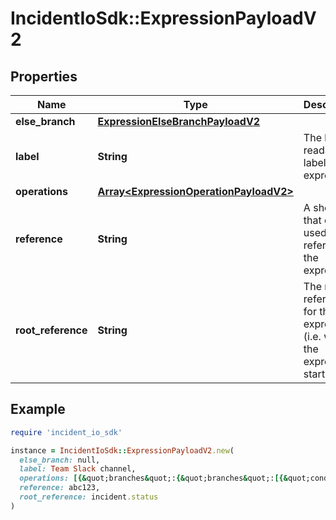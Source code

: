 # IncidentIoSdk::ExpressionPayloadV2

## Properties

| Name | Type | Description | Notes |
| ---- | ---- | ----------- | ----- |
| **else_branch** | [**ExpressionElseBranchPayloadV2**](ExpressionElseBranchPayloadV2.md) |  | [optional] |
| **label** | **String** | The human readable label of the expression |  |
| **operations** | [**Array&lt;ExpressionOperationPayloadV2&gt;**](ExpressionOperationPayloadV2.md) |  |  |
| **reference** | **String** | A short ID that can be used to reference the expression |  |
| **root_reference** | **String** | The root reference for this expression (i.e. where the expression starts) |  |

## Example

```ruby
require 'incident_io_sdk'

instance = IncidentIoSdk::ExpressionPayloadV2.new(
  else_branch: null,
  label: Team Slack channel,
  operations: [{&quot;branches&quot;:{&quot;branches&quot;:[{&quot;condition_groups&quot;:[{&quot;conditions&quot;:[{&quot;operation&quot;:&quot;one_of&quot;,&quot;param_bindings&quot;:[{&quot;array_value&quot;:[{&quot;literal&quot;:&quot;SEV123&quot;,&quot;reference&quot;:&quot;incident.severity&quot;}],&quot;value&quot;:{&quot;literal&quot;:&quot;SEV123&quot;,&quot;reference&quot;:&quot;incident.severity&quot;}}],&quot;subject&quot;:&quot;incident.severity&quot;}]}],&quot;result&quot;:{&quot;array_value&quot;:[{&quot;literal&quot;:&quot;SEV123&quot;,&quot;reference&quot;:&quot;incident.severity&quot;}],&quot;value&quot;:{&quot;literal&quot;:&quot;SEV123&quot;,&quot;reference&quot;:&quot;incident.severity&quot;}}}],&quot;returns&quot;:{&quot;array&quot;:true,&quot;type&quot;:&quot;IncidentStatus&quot;}},&quot;filter&quot;:{&quot;condition_groups&quot;:[{&quot;conditions&quot;:[{&quot;operation&quot;:&quot;one_of&quot;,&quot;param_bindings&quot;:[{&quot;array_value&quot;:[{&quot;literal&quot;:&quot;SEV123&quot;,&quot;reference&quot;:&quot;incident.severity&quot;}],&quot;value&quot;:{&quot;literal&quot;:&quot;SEV123&quot;,&quot;reference&quot;:&quot;incident.severity&quot;}}],&quot;subject&quot;:&quot;incident.severity&quot;}]}]},&quot;navigate&quot;:{&quot;reference&quot;:&quot;catalog_attribute[\&quot;01FCNDV6P870EA6S7TK1DSYD5H\&quot;]&quot;},&quot;operation_type&quot;:&quot;navigate&quot;,&quot;parse&quot;:{&quot;returns&quot;:{&quot;array&quot;:true,&quot;type&quot;:&quot;IncidentStatus&quot;},&quot;source&quot;:&quot;metadata.annotations[\&quot;github.com/repo\&quot;]&quot;}}],
  reference: abc123,
  root_reference: incident.status
)
```

